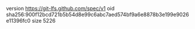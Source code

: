 version https://git-lfs.github.com/spec/v1
oid sha256:900f12bcd721b5b54d8e99c6abc7aed574bf9a6e8878b3e199e9026e11396fc0
size 5226
